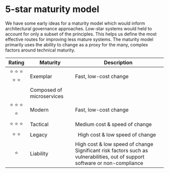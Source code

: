 # 5-star maturity model

We have some early ideas for a maturity model which would inform architectural governance approaches. Low-star systems would held to account for only a subset of the principles. This helps us define the most effective routes for improving less mature systems. The maturity model primarily uses the ability to change as a proxy for the many, complex factors around technical maturity. 

|Rating                             |Maturity       | Description                                    |
| :-------------:                   |-------------  |-------------                                   |
| :star: :star: :star: :star: :star:| Exemplar      | Fast, low-cost change                          |
                                                    |  Composed of microservices                     |  
| :star: :star: :star: :star:       | Modern        | Fast, low-cost change                          |
| :star: :star: :star:              | Tactical      |   Medium cost & speed of change                |
| :star: :star:                     | Legacy        |   High cost & low speed of change              |
| :star:                            | Liability     |High cost & low speed of change Significant risk factors such as vulnerabilities, out of support software or non-compliance|
